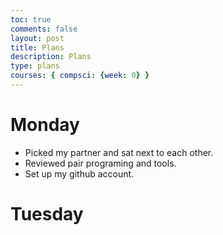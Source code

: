 ```yaml
---
toc: true
comments: false
layout: post
title: Plans
description: Plans
type: plans
courses: { compsci: {week: 0} }
---
```


# Monday

- Picked my partner and sat next to each other.
- Reviewed pair programing and tools.
- Set up my github account.

# Tuesday
